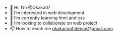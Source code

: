 - 👋 Hi, I’m @Okaka07
- 👀 I’m interested in web development
- 🌱 I’m currently learning html and css
- 💞️ I’m looking to collaborate on web project
- 📫 How to reach me okakaconfidence@gmail.com

<!---
Okaka07/Okaka07 is a ✨ special ✨ repository because its `README.md` (this file) appears on your GitHub profile.
You can click the Preview link to take a look at your changes.
--->
